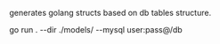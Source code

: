 
generates golang structs based on db tables structure.

go run . --dir ./models/ --mysql user:pass@/db